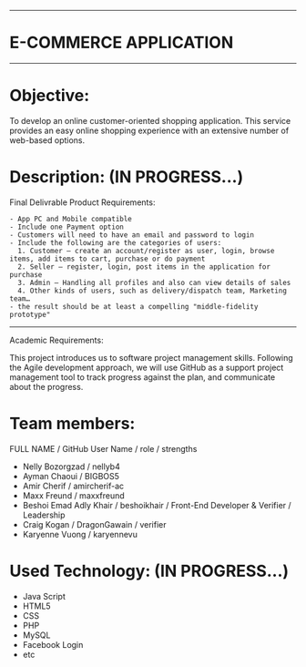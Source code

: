 ---------------------------
# E-COMMERCE APPLICATION
---------------------------

# Objective:
To develop an online customer-oriented shopping application. This service provides an easy online shopping experience with an extensive number of web-based options.

# Description: (IN PROGRESS...)
Final Delivrable Product Requirements: 

    - App PC and Mobile compatible
    - Include one Payment option
    - Customers will need to have an email and password to login
    - Include the following are the categories of users:
      1. Customer – create an account/register as user, login, browse items, add items to cart, purchase or do payment
      2. Seller – register, login, post items in the application for purchase
      3. Admin – Handling all profiles and also can view details of sales
      4. Other kinds of users, such as delivery/dispatch team, Marketing team…
    - the result should be at least a compelling "middle-fidelity prototype"
----------------------------------------------------------------------------------
Academic Requirements: 

This project introduces us to software project management skills. Following the Agile development approach, we will use GitHub as a support project management tool to track progress against the plan, and communicate about the progress.

# Team members:
  FULL NAME / GitHub User Name / role / strengths
- Nelly Bozorgzad / nellyb4 
- Ayman Chaoui / BIGBOS5
- Amir Cherif / amircherif-ac
- Maxx Freund / maxxfreund
- Beshoi Emad Adly Khair / beshoikhair / Front-End Developer & Verifier / Leadership  
- Craig Kogan / DragonGawain / verifier
- Karyenne Vuong / karyennevu

# Used Technology: (IN PROGRESS...)
- Java Script
- HTML5
- CSS
- PHP
- MySQL
- Facebook Login
- etc
